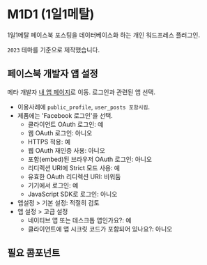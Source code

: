 # M1D1 (1일1메탈)

1일1메탈 페이스북 포스팅을 데이터베이스화 하는 개인 워드프레스 플러그인.

`2023` 테마를 기준으로 제작했습니다.

## 페이스북 개발자 앱 설정

메타 개발자 [내 앱 페이지](https://developers.facebook.com/apps/)로 이동. 로그인과 관련된 앱 선택.

- 이용사례에 `public_profile`, `user_posts 포함시킴`.
- 제품에는 'Facebook 로그인'을 선택.
  - 클라이언트 OAuth 로그인: 예
  - 웹 OAuth 로그인: 아니오
  - HTTPS 적용: 예
  - 웹 OAuth 재인증 사용: 아니오
  - 포함(embed)된 브라우저 OAuth 로그인: 아니오
  - 리디렉션 URI에 Strict 모드 사용: 예
  - 유효한 OAuth 리디렉션 URI: 비워둠
  - 기기에서 로그인: 예
  - JavaScript SDK로 로그인: 아니오
- 앱설정 > 기본 설정: 적절히 검토
- 앱 설정 > 고급 설정
  - 네이티브 앱 또는 데스크톱 앱인가요?: 예
  - 클라이언트에 앱 시크릿 코드가 포함되어 있나요?: 아니오

## 필요 콤포넌트
